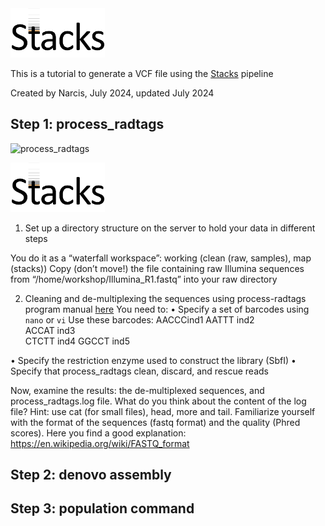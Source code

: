 <img src="./stacks_logo.png" width="30%" height="30%">

This is a tutorial to generate a VCF file using the [Stacks](https://catchenlab.life.illinois.edu/stacks/manual/) pipeline

Created by Narcis, July 2024, updated July 2024 



## Step 1: process_radtags
![process_radtags](https://github.com/user-attachments/assets/5ca86d90-c57f-4cf8-951a-b293f759a552) 

<img src="./stacks_logo.png" width="30%" height="30%">



1)	Set up a directory structure on the server to hold your data in different steps

You do it as a “waterfall workspace”: working (clean (raw, samples), map (stacks))
Copy (don’t move!) the file containing raw Illumina sequences from “/home/workshop/Illumina_R1.fastq” into your raw directory

2)	Cleaning and de-multiplexing the sequences using process-radtags program manual [here](https://catchenlab.life.illinois.edu/stacks/manual/#clean)
You need to:
•	Specify a set of barcodes using `nano` or `vi`
Use these barcodes: 
AACCC<tab>ind1
AATTT	ind2		
ACCAT	ind3	
CTCTT	ind4
GGCCT	ind5

•	Specify the restriction enzyme used to construct the library (SbfI)
•	Specify that process_radtags clean, discard, and rescue reads

Now, examine the results: the de-multiplexed sequences, and process_radtags.log file. What do you think about the content of the log file? Hint: use cat (for small files), head, more and tail.
Familiarize yourself with the format of the sequences (fastq format) and the quality (Phred scores). Here you find a good explanation: https://en.wikipedia.org/wiki/FASTQ_format 




## Step 2: denovo assembly



## Step 3: population command




